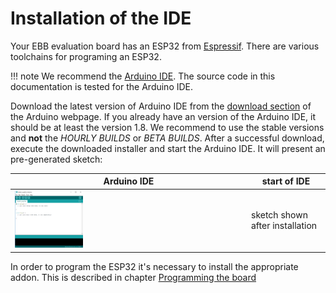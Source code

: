 # Installation of the IDE

Your EBB evaluation board has an ESP32 from [Espressif](https://www.espressif.com/). There are various toolchains for programing an ESP32.

!!! note
    We recommend the [Arduino IDE](https://www.arduino.cc/en/Main/Software). The source code in this documentation is tested for the Arduino IDE.

Download the latest version of Arduino IDE from the [download section](https://www.arduino.cc/en/Main/Software) of the Arduino webpage. If you already have an version of the Arduino IDE, it should be at least the version 1.8. We recommend to use the stable versions and **not** the *HOURLY BUILDS* or *BETA BUILDS*. After a successful download, execute the downloaded installer and start the Arduino IDE. It will present an pre-generated sketch:

Arduino IDE | start of IDE
--- | ---
<img src="/images/esp32/arduino_ide/arduino_ide_01.png"  width="30%"> | sketch shown after installation

In order to program the ESP32 it's necessary to install the appropriate addon. This is described in chapter [Programming the board](../program)
